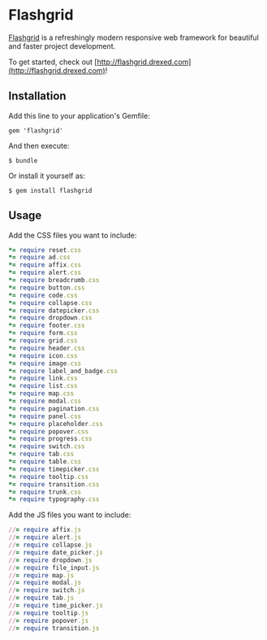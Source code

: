 # Flashgrid

[Flashgrid](http://flashgrid.drexed.com) is a refreshingly modern responsive web framework for beautiful and faster project development.

To get started, check out [http://flashgrid.drexed.com](http://flashgrid.drexed.com)!

## Installation

Add this line to your application's Gemfile:

    gem 'flashgrid'

And then execute:

    $ bundle

Or install it yourself as:

    $ gem install flashgrid

## Usage

Add the CSS files you want to include:

```ruby
*= require reset.css
*= require ad.css
*= require affix.css
*= require alert.css
*= require breadcrumb.css
*= require button.css
*= require code.css
*= require collapse.css
*= require datepicker.css
*= require dropdown.css
*= require footer.css
*= require form.css
*= require grid.css
*= require header.css
*= require icon.css
*= require image.css
*= require label_and_badge.css
*= require link.css
*= require list.css
*= require map.css
*= require modal.css
*= require pagination.css
*= require panel.css
*= require placeholder.css
*= require popover.css
*= require progress.css
*= require switch.css
*= require tab.css
*= require table.css
*= require timepicker.css
*= require tooltip.css
*= require transition.css
*= require trunk.css
*= require typography.css
```

Add the JS files you want to include:

```ruby
//= require affix.js
//= require alert.js
//= require collapse.js
//= require date_picker.js
//= require dropdown.js
//= require file_input.js
//= require map.js
//= require modal.js
//= require switch.js
//= require tab.js
//= require time_picker.js
//= require tooltip.js
//= require popover.js
//= require transition.js
```